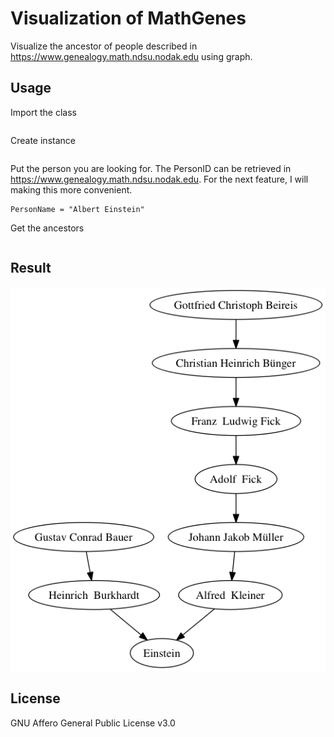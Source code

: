 # Visualization of MathGenes
Visualize the ancestor of people described in https://www.genealogy.math.ndsu.nodak.edu using graph.

## Usage
Import the class
```from MathGenealogy import MathGenealogy
```
Create instance
```MG = MathGenealogy()
```
Put the person you are looking for. The PersonID can be retrieved in https://www.genealogy.math.ndsu.nodak.edu. For the next feature, I will making this more convenient.
```PersonID = "53269"
PersonName = "Albert Einstein"
```
Get the ancestors
```MG.find_ancestors(PersonID,PersonName)
```
## Result
![Albert Einstein](53269.png)

## License
GNU Affero General Public License v3.0
